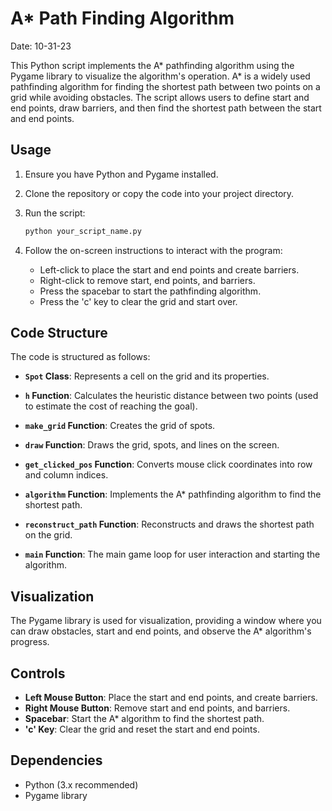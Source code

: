 # A* Path Finding Algorithm
Date: 10-31-23 

This Python script implements the A* pathfinding algorithm using the Pygame library to visualize the algorithm's operation. A* is a widely used pathfinding algorithm for finding the shortest path between two points on a grid while avoiding obstacles. The script allows users to define start and end points, draw barriers, and then find the shortest path between the start and end points.

## Usage

1. Ensure you have Python and Pygame installed.
   
2. Clone the repository or copy the code into your project directory.

3. Run the script:

   ```bash
   python your_script_name.py
   ```

4. Follow the on-screen instructions to interact with the program:

   - Left-click to place the start and end points and create barriers.
   - Right-click to remove start, end points, and barriers.
   - Press the spacebar to start the pathfinding algorithm.
   - Press the 'c' key to clear the grid and start over.

## Code Structure

The code is structured as follows:

- **`Spot` Class**: Represents a cell on the grid and its properties.
  
- **`h` Function**: Calculates the heuristic distance between two points (used to estimate the cost of reaching the goal).

- **`make_grid` Function**: Creates the grid of spots.

- **`draw` Function**: Draws the grid, spots, and lines on the screen.

- **`get_clicked_pos` Function**: Converts mouse click coordinates into row and column indices.

- **`algorithm` Function**: Implements the A* pathfinding algorithm to find the shortest path.

- **`reconstruct_path` Function**: Reconstructs and draws the shortest path on the grid.

- **`main` Function**: The main game loop for user interaction and starting the algorithm.

## Visualization

The Pygame library is used for visualization, providing a window where you can draw obstacles, start and end points, and observe the A* algorithm's progress.

## Controls

- **Left Mouse Button**: Place the start and end points, and create barriers.
- **Right Mouse Button**: Remove start and end points, and barriers.
- **Spacebar**: Start the A* algorithm to find the shortest path.
- **'c' Key**: Clear the grid and reset the start and end points.

## Dependencies

- Python (3.x recommended)
- Pygame library

